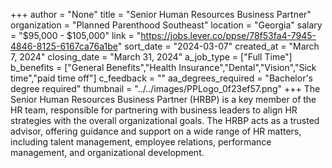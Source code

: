 +++
author = "None"
title = "Senior Human Resources Business Partner"
organization = "Planned Parenthood Southeast"
location = "Georgia"
salary = "$95,000 - $105,000"
link = "https://jobs.lever.co/ppse/78f53fa4-7945-4846-8125-6167ca76a1be"
sort_date = "2024-03-07"
created_at = "March 7, 2024"
closing_date = "March 31, 2024"
a_job_type = ["Full Time"]
b_benefits = ["General Benefits","Health Insurance","Dental","Vision","Sick time","paid time off"]
c_feedback = ""
aa_degrees_required = "Bachelor's degree required"
thumbnail = "../../images/PPLogo_0f23ef57.png"
+++
The Senior Human Resources Business Partner (HRBP) is a key member of the HR team, responsible for partnering with business leaders to align HR strategies with the overall organizational goals. The HRBP acts as a trusted advisor, offering guidance and support on a wide range of HR matters, including talent management, employee relations, performance management, and organizational development.